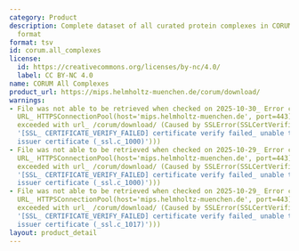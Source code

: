 ```yaml
---
category: Product
description: Complete dataset of all curated protein complexes in CORUM in tab-delimited
  format
format: tsv
id: corum.all_complexes
license:
  id: https://creativecommons.org/licenses/by-nc/4.0/
  label: CC BY-NC 4.0
name: CORUM All Complexes
product_url: https://mips.helmholtz-muenchen.de/corum/download/
warnings:
- File was not able to be retrieved when checked on 2025-10-30_ Error connecting to
  URL_ HTTPSConnectionPool(host='mips.helmholtz-muenchen.de', port=443)_ Max retries
  exceeded with url_ /corum/download/ (Caused by SSLError(SSLCertVerificationError(1,
  '[SSL_ CERTIFICATE_VERIFY_FAILED] certificate verify failed_ unable to get local
  issuer certificate (_ssl.c_1000)')))
- File was not able to be retrieved when checked on 2025-10-29_ Error connecting to
  URL_ HTTPSConnectionPool(host='mips.helmholtz-muenchen.de', port=443)_ Max retries
  exceeded with url_ /corum/download/ (Caused by SSLError(SSLCertVerificationError(1,
  '[SSL_ CERTIFICATE_VERIFY_FAILED] certificate verify failed_ unable to get local
  issuer certificate (_ssl.c_1000)')))
- File was not able to be retrieved when checked on 2025-10-29_ Error connecting to
  URL_ HTTPSConnectionPool(host='mips.helmholtz-muenchen.de', port=443)_ Max retries
  exceeded with url_ /corum/download/ (Caused by SSLError(SSLCertVerificationError(1,
  '[SSL_ CERTIFICATE_VERIFY_FAILED] certificate verify failed_ unable to get local
  issuer certificate (_ssl.c_1017)')))
layout: product_detail
---
```

